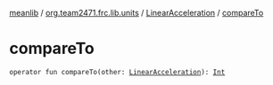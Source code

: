 [meanlib](../../index.md) / [org.team2471.frc.lib.units](../index.md) / [LinearAcceleration](index.md) / [compareTo](./compare-to.md)

# compareTo

`operator fun compareTo(other: `[`LinearAcceleration`](index.md)`): `[`Int`](https://kotlinlang.org/api/latest/jvm/stdlib/kotlin/-int/index.html)